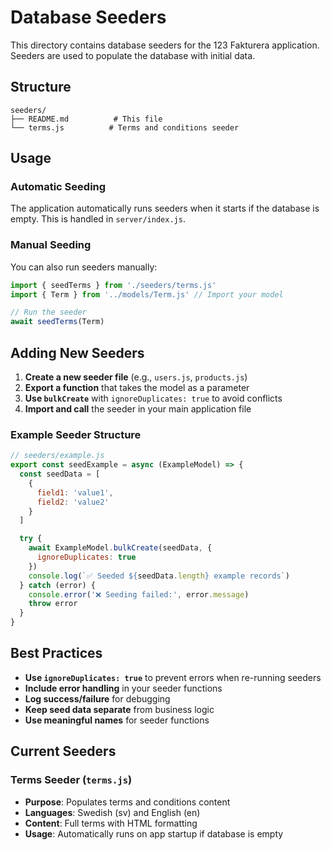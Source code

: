 # Database Seeders

This directory contains database seeders for the 123 Fakturera application. Seeders are used to populate the database with initial data.

## Structure

```
seeders/
├── README.md          # This file
└── terms.js          # Terms and conditions seeder
```

## Usage

### Automatic Seeding
The application automatically runs seeders when it starts if the database is empty. This is handled in `server/index.js`.

### Manual Seeding
You can also run seeders manually:

```javascript
import { seedTerms } from './seeders/terms.js'
import { Term } from '../models/Term.js' // Import your model

// Run the seeder
await seedTerms(Term)
```

## Adding New Seeders

1. **Create a new seeder file** (e.g., `users.js`, `products.js`)
2. **Export a function** that takes the model as a parameter
3. **Use `bulkCreate`** with `ignoreDuplicates: true` to avoid conflicts
4. **Import and call** the seeder in your main application file

### Example Seeder Structure

```javascript
// seeders/example.js
export const seedExample = async (ExampleModel) => {
  const seedData = [
    {
      field1: 'value1',
      field2: 'value2'
    }
  ]

  try {
    await ExampleModel.bulkCreate(seedData, {
      ignoreDuplicates: true
    })
    console.log(`✅ Seeded ${seedData.length} example records`)
  } catch (error) {
    console.error('❌ Seeding failed:', error.message)
    throw error
  }
}
```

## Best Practices

- **Use `ignoreDuplicates: true`** to prevent errors when re-running seeders
- **Include error handling** in your seeder functions
- **Log success/failure** for debugging
- **Keep seed data separate** from business logic
- **Use meaningful names** for seeder functions

## Current Seeders

### Terms Seeder (`terms.js`)
- **Purpose**: Populates terms and conditions content
- **Languages**: Swedish (sv) and English (en)
- **Content**: Full terms with HTML formatting
- **Usage**: Automatically runs on app startup if database is empty
